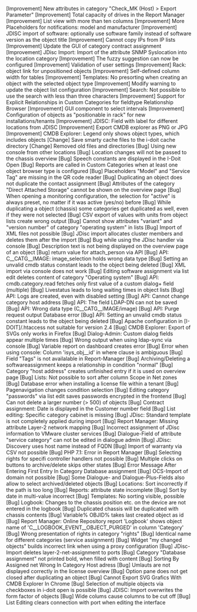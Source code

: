 [Improvement]   New attributes in category "Check_MK (Host) > Export Parameter"
[Improvement]   Total capacity of drives in the Report Manager
[Improvement]   List view with more than ten columns
[Improvement]   More Placeholders for notifications: model and manufacturer
[Improvement]   JDISC import of software: optionally use software family instead of software version as the object title
[Improvement]   Cannot copy IPs from IP lists
[Improvement]   Update the GUI of category contract assignment
[Improvement]   JDisc Import: Import of the attribute SNMP Syslocation into the location category
[Improvement]   The fuzzy suggestion can now be configured
[Improvement]   Validation of user settings
[Improvement]   Rack: object link for unpositioned objects
[Improvement]   Self-defined column width for tables
[Improvement]   Templates: No presorting when creating an object with the selected object type
[Improvement]   Modify warning to update the object list configuration
[Improvement]   Search: Not possible to use the search with less than three characters
[Improvement]   Support for Explicit Relationships in Custom Categories for fieldtype Relationship Browser
[Improvement]   GUI component to select intervals
[Improvement]   Configuration of objects as "positionable in rack" for new installations/tenants
[Improvement]   JDISC: Field with label for different locations from JDISC
[Improvement]   Export CMDB explorer as PNG or JPG
[Improvement]   CMDB Explorer: Legend only shows object types, which includes objects
[Change]        Save smarty cache files to the i-doit cache directory
[Change]        Removed old files and directories
[Bug]           Using new console from other locations
[Bug]           Location changes will not be passed to the chassis overview
[Bug]           Speech constants are displayed in the I-Doit Open
[Bug]           Reports are called in Custom Categories when at least one object browser type is configured
[Bug]           Placeholders "Model" and "Service Tag" are missing in the QR code reader
[Bug]           Duplicating an object does not duplicate the contact assignment
[Bug]           Attributes of the category "Direct Attached Storage" cannot be shown on the overview page
[Bug]           When opening a monitoring configuration, the selection for "active" is always preset, no matter if it was active (yes/no) before
[Bug]           While duplicating a object (chassis) some categories get duplicated as well, even if they were not selected
[Bug]           CSV export of values with units from object lists create wrong output
[Bug]           Cannot show attributes "variant" and "version number" of category "operating system" in lists
[Bug]           Import of XML files not possible
[Bug]           JDisc import allocates cluster members and deletes them after the import
[Bug]           Bug while using the JDisc handler via console
[Bug]           Description text is not being displayed on the overview page of an object
[Bug]           return value for attach_person via API
[Bug]           API: C__CATG__IMAGE: image_selection holds wrong data type
[Bug]           Setting an unvalid cmdb status constant leads to the object being deleted
[Bug]           XML import via console does not work
[Bug]           Editing software assignment via list edit deletes content of category "Operating system"
[Bug]           API: cmdb.category.read fetches only first value of a custom dialog+ field (multiple)
[Bug]           Livestatus leads to long waiting times in object lists
[Bug]           API: Logs are created, even with disabled setting
[Bug]           API: Cannot change category host address
[Bug]           API: The field LDAP-DN can not be saved
[Bug]           API: Wrong data type (C__CATG__IMAGE/image)
[Bug]           API: Purge request output Database error
[Bug]           API: Setting an unvalid cmdb status constant leads to the object being deleted
[Bug]           Apache configuration in [I-DOIT]/.htaccess not suitable for version 2.4
[Bug]           CMDB Explorer: Export of SVGs only works in Firefox
[Bug]           Dialog-Admin: Custom dialog fields appear multiple times
[Bug]           Wrong output when using ldap-sync via console
[Bug]           Variable report on dashboard creates error
[Bug]           Error when using console: Column 'isys_obj__id' in where clause is ambiguous
[Bug]           Field "Tags" is not availalable in Report-Manager
[Bug]           Archiving/Deleting a softwareassignment keeps a relationship in condition "normal"
[Bug]           Category "host address" creates unfinished entry if it is used on overview page
[Bug]           Lists: Not possible to sort after column Scope in Net zones
[Bug]           Database error when installing a license file within a tenant
[Bug]           Pagenavigation changes condition selection
[Bug]           Editing category "passwords" via list edit saves passwords encrypted in the frontend
[Bug]           Can not delete a larger number (> 500) of objects
[Bug]           Contract assignment: Date is displayed in the Customer number field
[Bug]           List editing: Specific category cabinet is missing
[Bug]           JDisc: Standard template is not completely applied during import
[Bug]           Report Manager: Missing attribute Layer-2 network mapping
[Bug]           Incorrect assignment of JDisc information to VMware cluster services
[Bug]           Dialogue-Field of attribute "service category" can not be edited in dialogue admin
[Bug]           JDisc: Discovery uses host name instead of FQDN
[Bug]           Import of warranty via CSV not possible
[Bug]           PHP 7.1: Error in Report Manager
[Bug]           Selecting rights for specifi controller handlers not possible
[Bug]           Multiple clicks on buttons to archive/delete skips other states
[Bug]           Error Message After Entering First Entry In Category Database assignment
[Bug]           OCS-Import of domain not possible
[Bug]           Some Dialogue- and Dialogue-Plus-Fields also allow to select archived/deleted objects
[Bug]           Locations: Sort incorrectly if the path is too long
[Bug]           Reports: attribute state incomplete
[Bug]           Sort by date in multi-value incorrect
[Bug]           Templates: No sorting visible, possible
[Bug]           Logbook: Changes to the chassis position etc. on the device are not entered in the logbook
[Bug]           Duplicated chassis will be duplicated with chassis contents
[Bug]           Variable% OBJID% takes last created object as id
[Bug]           Report Manager: Online Repository report 'Logbook' shows object name of 'C__LOGBOOK_EVENT__OBJECT_PURGED' in column 'Category'
[Bug]           Wrong presentation of rights in category "rights"
[Bug]           Identical name for different categories (service assignment)
[Bug]           Widget "my changed objects" builds incorrect link when using a proxy configuration
[Bug]           JDisc-Import deletes layer-2-net-assignment to ports
[Bug]           Category "Database assignment" not printed bold, when filled with content
[Bug]           Sorting By Assigned net Wrong In Category Host adress
[Bug]           Umlauts are not displayed correctly in the license overview
[Bug]           Option pane does not get closed after duplicating an object
[Bug]           Cannot Export SVG Grafics With CMDB Explorer In Chrome
[Bug]           Selection of multiple objects via checkboxes in i-doit open is possible
[Bug]           JDISC: Import overwrites the form factor of objects
[Bug]           Wide colums cause columns to be cut off
[Bug]           List Editing clears connection with port when editing the interface
